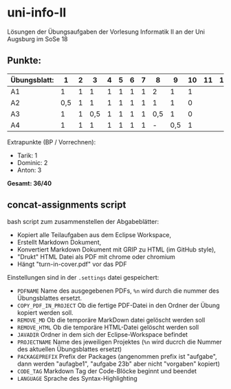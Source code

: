 # uni-info-II
Lösungen der Übungsaufgaben der Vorlesung Informatik II an der Uni Augsburg im SoSe 18

## Punkte:

|Übungsblatt: |1  |2  |3  |4  |5  |6  |7  |8  |9  |10 |11 |12 |
|-------------|---|---|---|---|---|---|---|---|---|---|---|---|
|A1           | 1 | 1 | 1 | 1 | 1 | 1 |1  |2  | 1 |1  |   |   |
|A2           |0,5| 1 | 1 | 1 | 1 | 1 |1  |1  |  1|0  |   |   |
|A3           | 1 | 1 |0,5| 1 | 1 | 1 |1  |0,5| 1 |0  |   |   |
|A4           | 1 | 1 | 1 | 1 | 1 | 1 |1  |-  |0,5|1  |   |   |

Extrapunkte (BP / Vorrechnen):

 - Tarik: 1
 - Dominic: 2
 - Anton: 3


**Gesamt: 36/40**


## concat-assignments script

bash script zum zusammenstellen der Abgabeblätter:

 - Kopiert alle Teilaufgaben aus dem Eclipse Workspace,
 - Erstellt Markdown Dokument,
 - Konvertiert Markdown Dokument mit GRIP zu HTML (im GitHub style),
 - "Drukt" HTML Datei als PDF mit chrome oder chromium
 - Hängt "turn-in-cover.pdf" vor das PDF


Einstellungen sind in der `.settings` datei gespeichert:

 - `PDFNAME` Name des ausgegebenen PDFs, `%n` wird durch die nummer des Übungsblattes ersetzt.
 - `COPY_PDF_IN_PROJECT` Ob die fertige PDF-Datei in den Ordner der Übung kopiert werden soll.
 - `REMOVE_MD` Ob die temporäre MarkDown datei gelöscht werden soll
 - `REMOVE_HTML` Ob die temporäre HTML-Datei gelöscht werden soll
 - `JAVADIR` Ordner in dem sich der Eclipse-Workspace befindet
 - `PROJECTNAME` Name des jeweiligen Projektes (`%n` wird ducrch die Nummer des aktuellen Übungsblattes ersetzt)
 - `PACKAGEPREFIX` Prefix der Packages (angenommen prefix ist "aufgabe", dann werden "aufagbe1", "aufgabe 23b" aber nicht "vorgaben" kopiert)
 - `CODE_TAG` Markdown Tag der Code-Blöcke beginnt und beendet
 - `LANGUAGE` Sprache des Syntax-Highlighting

